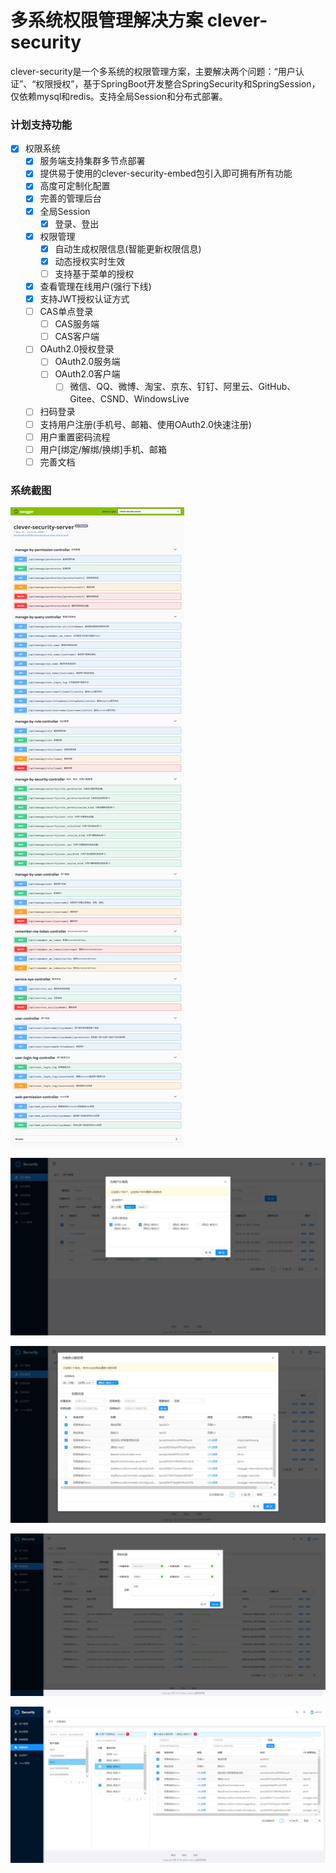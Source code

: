 
# 多系统权限管理解决方案 clever-security

clever-security是一个多系统的权限管理方案，主要解决两个问题：“用户认证”、“权限授权”，基于SpringBoot开发整合SpringSecurity和SpringSession，仅依赖mysql和redis。支持全局Session和分布式部署。

### 计划支持功能

- [x] 权限系统
    - [x] 服务端支持集群多节点部署
    - [x] 提供易于使用的clever-security-embed包引入即可拥有所有功能
    - [x] 高度可定制化配置
    - [x] 完善的管理后台
    - [x] 全局Session
        - [x] 登录、登出
    - [x] 权限管理
        - [x] 自动生成权限信息(智能更新权限信息)
        - [x] 动态授权实时生效
        - [ ] 支持基于菜单的授权
    - [x] 查看管理在线用户(强行下线)
    - [x] 支持JWT授权认证方式
    - [ ] CAS单点登录
        - [ ] CAS服务端
        - [ ] CAS客户端
    - [ ] OAuth2.0授权登录
        - [ ] OAuth2.0服务端
        - [ ] OAuth2.0客户端
            - [ ] 微信、QQ、微博、淘宝、京东、钉钉、阿里云、GitHub、Gitee、CSND、WindowsLive
    - [ ] 扫码登录
    - [ ] 支持用户注册(手机号、邮箱、使用OAuth2.0快速注册)
    - [ ] 用户重置密码流程
    - [ ] 用户[绑定/解绑/换绑]手机、邮箱
    - [ ] 完善文档

### 系统截图

![API](image/api.png)

![用户管理](image/user.png)

![角色管理](image/role.png)

![权限管理](image/permission.png)

![全局授权](image/authorization.png)


